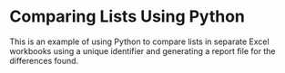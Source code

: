 # Comparing Lists Using Python

This is an example of using Python to compare lists in separate Excel workbooks using a unique identifier and generating a report file for the differences found.
